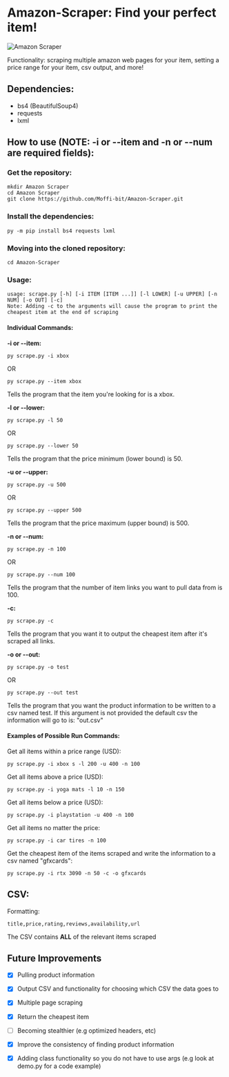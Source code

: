 # Amazon-Scraper: Find your perfect item!

![Amazon Scraper](https://i.imgur.com/IR2ppw9.png)

Functionality: scraping multiple amazon web pages for your item, setting a price range for your item, csv output, and more!

## Dependencies:

* bs4 (BeautifulSoup4)
* requests
* lxml 

## How to use (NOTE: -i or --item and -n or --num are required fields):

### Get the repository: 

```
mkdir Amazon Scraper
cd Amazon Scraper
git clone https://github.com/Moffi-bit/Amazon-Scraper.git
```

### Install the dependencies:

```
py -m pip install bs4 requests lxml
```

### Moving into the cloned repository:

```
cd Amazon-Scraper
```

### Usage: 

```
usage: scrape.py [-h] [-i ITEM [ITEM ...]] [-l LOWER] [-u UPPER] [-n NUM] [-o OUT] [-c]
Note: Adding -c to the arguments will cause the program to print the cheapest item at the end of scraping
```

#### Individual Commands:

**-i or --item:**

```
py scrape.py -i xbox 
```
OR
```
py scrape.py --item xbox 
```

Tells the program that the item you're looking for is a xbox.

**-l or --lower:**

```
py scrape.py -l 50
```
OR
```
py scrape.py --lower 50
```

Tells the program that the price minimum (lower bound) is 50.

**-u or --upper:**

```
py scrape.py -u 500
```
OR
```
py scrape.py --upper 500
```

Tells the program that the price maximum (upper bound) is 500.

**-n or --num:**

```
py scrape.py -n 100
```
OR
```
py scrape.py --num 100
```

Tells the program that the number of item links you want to pull data from is 100.

**-c:**

```
py scrape.py -c
```

Tells the program that you want it to output the cheapest item after it's scraped all links.

**-o or --out:**

```
py scrape.py -o test
```
OR
```
py scrape.py --out test
```

Tells the program that you want the product information to be written to a csv named test. If this argument is not provided the default csv the information will go to is: "out.csv"

#### Examples of Possible Run Commands:

Get all items within a price range (USD):

```
py scrape.py -i xbox s -l 200 -u 400 -n 100
```

Get all items above a price (USD):

```
py scrape.py -i yoga mats -l 10 -n 150
```

Get all items below a price (USD):

```
py scrape.py -i playstation -u 400 -n 100
```

Get all items no matter the price:

```
py scrape.py -i car tires -n 100
```

Get the cheapest item of the items scraped and write the information to a csv named "gfxcards":

```
py scrape.py -i rtx 3090 -n 50 -c -o gfxcards
```

## CSV: 

Formatting:

```
title,price,rating,reviews,availability,url
```

The CSV contains **ALL** of the relevant items scraped

## Future Improvements

* [x] Pulling product information
* [x] Output CSV and functionality for choosing which CSV the data goes to
* [x] Multiple page scraping
* [x] Return the cheapest item 
* [ ] Becoming stealthier (e.g optimized headers, etc)
* [x] Improve the consistency of finding product information
* [x] Adding class functionality so you do not have to use args (e.g look at demo.py for a code example)
 
